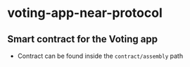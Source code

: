 voting-app-near-protocol
==================

## Smart contract for the Voting app

- Contract can be found inside the ``` contract/assembly ``` path
